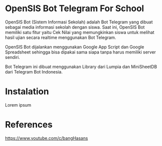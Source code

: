 # OpenSIS Bot Telegram For School
OpenSIS Bot (Sistem Informasi Sekolah) adalah Bot Telegram yang dibuat sebagai media informasi sekolah dengan siswa. Saat ini, OpenSIS Bot memiliki satu fitur yaitu Cek Nilai yang memungkinkan siswa untuk melihat hasil ujian secara realtime menggunakan Bot Telegram. 

OpenSIS Bot dijalankan menggunakan Google App Script dan Google Spreadsheet sehingga bisa dipakai sama siapa tanpa harus memiliki server sendiri. 

Bot Telegram ini dibuat menggunakan Library dari Lumpia dan MiniSheetDB dari Telegram Bot Indonesia. 


# Instalation 
Lorem ipsum

# References 
https://www.youtube.com/c/bangHasans
